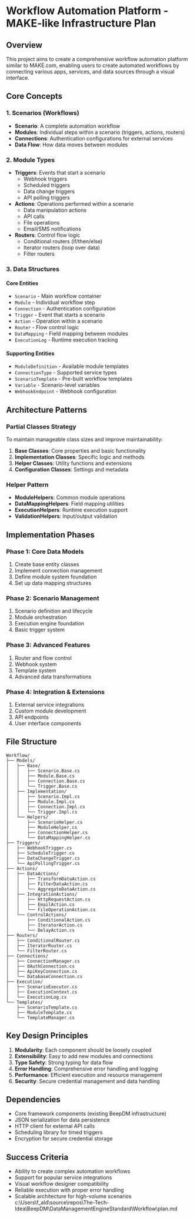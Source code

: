 # Workflow Automation Platform - MAKE-like Infrastructure Plan

## Overview
This project aims to create a comprehensive workflow automation platform similar to MAKE.com, enabling users to create automated workflows by connecting various apps, services, and data sources through a visual interface.

## Core Concepts

### 1. Scenarios (Workflows)
- **Scenario**: A complete automation workflow
- **Modules**: Individual steps within a scenario (triggers, actions, routers)
- **Connections**: Authentication configurations for external services
- **Data Flow**: How data moves between modules

### 2. Module Types
- **Triggers**: Events that start a scenario
  - Webhook triggers
  - Scheduled triggers
  - Data change triggers
  - API polling triggers
- **Actions**: Operations performed within a scenario
  - Data manipulation actions
  - API calls
  - File operations
  - Email/SMS notifications
- **Routers**: Control flow logic
  - Conditional routers (if/then/else)
  - Iterator routers (loop over data)
  - Filter routers

### 3. Data Structures

#### Core Entities
- `Scenario` - Main workflow container
- `Module` - Individual workflow step
- `Connection` - Authentication configuration
- `Trigger` - Event that starts a scenario
- `Action` - Operation within a scenario
- `Router` - Flow control logic
- `DataMapping` - Field mapping between modules
- `ExecutionLog` - Runtime execution tracking

#### Supporting Entities
- `ModuleDefinition` - Available module templates
- `ConnectionType` - Supported service types
- `ScenarioTemplate` - Pre-built workflow templates
- `Variable` - Scenario-level variables
- `WebhookEndpoint` - Webhook configuration

## Architecture Patterns

### Partial Classes Strategy
To maintain manageable class sizes and improve maintainability:

1. **Base Classes**: Core properties and basic functionality
2. **Implementation Classes**: Specific logic and methods
3. **Helper Classes**: Utility functions and extensions
4. **Configuration Classes**: Settings and metadata

### Helper Pattern
- **ModuleHelpers**: Common module operations
- **DataMappingHelpers**: Field mapping utilities
- **ExecutionHelpers**: Runtime execution support
- **ValidationHelpers**: Input/output validation

## Implementation Phases

### Phase 1: Core Data Models
1. Create base entity classes
2. Implement connection management
3. Define module system foundation
4. Set up data mapping structures

### Phase 2: Scenario Management
1. Scenario definition and lifecycle
2. Module orchestration
3. Execution engine foundation
4. Basic trigger system

### Phase 3: Advanced Features
1. Router and flow control
2. Webhook system
3. Template system
4. Advanced data transformations

### Phase 4: Integration & Extensions
1. External service integrations
2. Custom module development
3. API endpoints
4. User interface components

## File Structure
```
Workflow/
├── Models/
│   ├── Base/
│   │   ├── Scenario.Base.cs
│   │   ├── Module.Base.cs
│   │   ├── Connection.Base.cs
│   │   └── Trigger.Base.cs
│   ├── Implementation/
│   │   ├── Scenario.Impl.cs
│   │   ├── Module.Impl.cs
│   │   ├── Connection.Impl.cs
│   │   └── Trigger.Impl.cs
│   └── Helpers/
│       ├── ScenarioHelper.cs
│       ├── ModuleHelper.cs
│       ├── ConnectionHelper.cs
│       └── DataMappingHelper.cs
├── Triggers/
│   ├── WebhookTrigger.cs
│   ├── ScheduleTrigger.cs
│   ├── DataChangeTrigger.cs
│   └── ApiPollingTrigger.cs
├── Actions/
│   ├── DataActions/
│   │   ├── TransformDataAction.cs
│   │   ├── FilterDataAction.cs
│   │   └── AggregateDataAction.cs
│   ├── IntegrationActions/
│   │   ├── HttpRequestAction.cs
│   │   ├── EmailAction.cs
│   │   └── FileOperationAction.cs
│   └── ControlActions/
│       ├── ConditionalAction.cs
│       ├── IteratorAction.cs
│       └── DelayAction.cs
├── Routers/
│   ├── ConditionalRouter.cs
│   ├── IteratorRouter.cs
│   └── FilterRouter.cs
├── Connections/
│   ├── ConnectionManager.cs
│   ├── OAuthConnection.cs
│   ├── ApiKeyConnection.cs
│   └── DatabaseConnection.cs
├── Execution/
│   ├── ScenarioExecutor.cs
│   ├── ExecutionContext.cs
│   └── ExecutionLog.cs
└── Templates/
    ├── ScenarioTemplate.cs
    ├── ModuleTemplate.cs
    └── TemplateManager.cs
```

## Key Design Principles

1. **Modularity**: Each component should be loosely coupled
2. **Extensibility**: Easy to add new modules and connections
3. **Type Safety**: Strong typing for data flow
4. **Error Handling**: Comprehensive error handling and logging
5. **Performance**: Efficient execution and resource management
6. **Security**: Secure credential management and data handling

## Dependencies
- Core framework components (existing BeepDM infrastructure)
- JSON serialization for data persistence
- HTTP client for external API calls
- Scheduling library for timed triggers
- Encryption for secure credential storage

## Success Criteria
- Ability to create complex automation workflows
- Support for popular service integrations
- Visual workflow designer compatibility
- Reliable execution with proper error handling
- Scalable architecture for high-volume scenarios</content>
<parameter name="filePath">c:\Users\f_ald\source\repos\The-Tech-Idea\BeepDM\DataManagementEngineStandard\Workflow\plan.md
